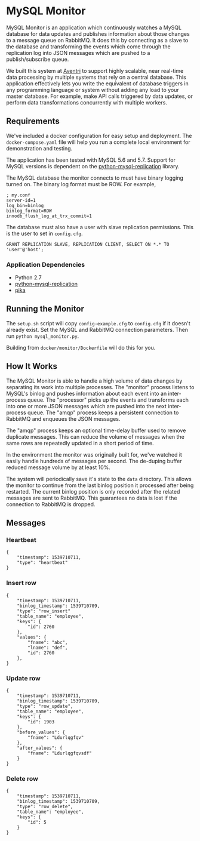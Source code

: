 MySQL Monitor
=============

MySQL Monitor is an application which continuously watches a MySQL database for data updates and publishes information 
about those changes to a message queue on RabbitMQ.  It does this by connecting as a slave to the database and 
transforming the events which come through the replication log into JSON messages which are pushed to a 
publish/subscribe queue.

We built this system at [Aventri](https://www.aventri.com/) to support highly scalable, near real-time data processing by multiple 
systems that rely on a central database. This application effectively lets you write the equivalent of database triggers 
in any programming language or system without adding any load to your master database.  For example, make API calls triggered by data updates, or 
perform data transformations concurrently with multiple workers.

Requirements
------------

We've included a docker configuration for easy setup and deployment.  The `docker-compose.yaml` file will help you
run a complete local environment for demonstration and testing.

The application has been tested with MySQL 5.6 and 5.7. Support for MySQL versions is dependent on the 
[python-mysql-replication](https://github.com/noplay/python-mysql-replication) library.

The MySQL database the monitor connects to must have binary logging turned on.  The binary log
format must be ROW.  For example, 

    ; my.conf
    server-id=1
    log_bin=binlog
    binlog_format=ROW
    innodb_flush_log_at_trx_commit=1

The database must also have a user with slave replication permissions.  This is the user to set in `config.cfg`.

    GRANT REPLICATION SLAVE, REPLICATION CLIENT, SELECT ON *.* TO 'user'@'host';

### Application Dependencies

- Python 2.7
- [python-mysql-replication](https://github.com/noplay/python-mysql-replication)
- [pika](https://github.com/pika/pika)

Running the Monitor
-------------------

The `setup.sh` script will copy `config-example.cfg` to `config.cfg` if it doesn't already exist. Set the MySQL and 
RabbitMQ connection parameters.  Then run `python mysql_monitor.py`.

Building from `docker/monitor/Dockerfile` will do this for you.

How It Works
------------

The MySQL Monitor is able to handle a high volume of data changes by separating its work into multiple processes.
The "monitor" process listens to MySQL's binlog and pushes information about each event into an inter-process queue. 
The "processor" picks up the events and transforms each into one or more JSON messages which are pushed into the next 
inter-process queue. The "amqp" process keeps a persistent connection to RabbitMQ and enqueues the JSON messages.

The "amqp" process keeps an optional time-delay buffer used to remove duplicate messages.  This can reduce the volume 
of messages when the same rows are repeatedly updated in a short period of time.

In the environment the monitor was originally built for, we've watched it easily handle hundreds of messages per second. 
The de-duping buffer reduced message volume by at least 10%.

The system will periodically save it's state to the `data` directory. This allows the monitor to continue from the 
last binlog position it processed after being restarted.  The current binlog position is only recorded after the related 
messages are sent to RabbitMQ.  This guarantees no data is lost if the connection to RabbitMQ is dropped.

Messages
--------------

### Heartbeat

    {
        "timestamp": 1539710711, 
        "type": "heartbeat"
    }

### Insert row

    {
        "timestamp": 1539710711, 
        "binlog_timestamp": 1539710709, 
        "type": "row_insert"
        "table_name": "employee", 
        "keys": {
            "id": 2760
        }, 
        "values": {
            "fname": "abc", 
            "lname": "def", 
            "id": 2760
        },
    }

### Update row

    {
        "timestamp": 1539710711, 
        "binlog_timestamp": 1539710709, 
        "type": "row_update",
        "table_name": "employee", 
        "keys": {
            "id": 1903
        }, 
        "before_values": {
            "fname": "Ldurlqgfqv"
        },
        "after_values": {
            "fname": "Ldurlqgfqvsdf"
        }
    }

### Delete row

    {
        "timestamp": 1539710711, 
        "binlog_timestamp": 1539710709, 
        "type": "row_delete", 
        "table_name": "employee", 
        "keys": {
            "id": 5
        }
    }
    
